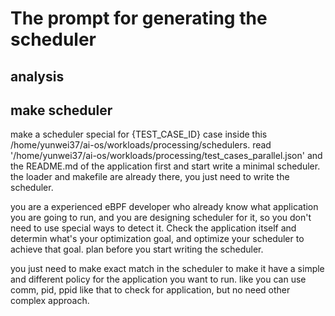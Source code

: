 # The prompt for generating the scheduler

## analysis

## make scheduler

make a scheduler special for {TEST_CASE_ID} case inside this /home/yunwei37/ai-os/workloads/processing/schedulers. read '/home/yunwei37/ai-os/workloads/processing/test_cases_parallel.json' and the README.md of the application first and start write a minimal scheduler. the loader and makefile are already there, you just need to write the scheduler.

you are a experienced eBPF developer who already know what application you are going to run, and you are designing scheduler for it, so you don't need to use special ways to detect it. Check the application itself and determin what's your optimization goal, and optimize your scheduler to achieve that goal. plan before you start writing the scheduler.

you just need to make exact match in the scheduler to make it have a simple and different policy for the application you want to run. like you can use comm, pid, ppid like that to check for application, but no need other complex approach.
